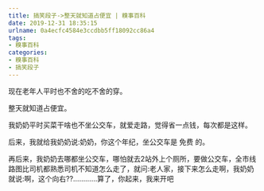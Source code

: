 ```yaml
---
title: 搞笑段子->整天就知道占便宜 | 糗事百科
date: 2019-12-31 18:35:15
urlname: 0a4ecfc4584e3ccdbb5ff18092cc86a4
tags: 
- 糗事百科
categories:
- 糗事百科
- 搞笑段子
---
```

现在老年人平时也不舍的吃不舍的穿。

整天就知道占便宜。

我奶奶平时买菜干啥也不坐公交车，就爱走路，觉得省一点钱，每次都是这样。

后来，我就给我奶奶说:奶奶，你这个年纪，坐公交车是 免费 的。

再后来，我奶奶去哪都坐公交车，哪怕就去2站外上个厕所，要做公交车，全市线路图比司机都熟悉司机不知道怎么走了，就问:老人家，接下来怎么走啊，我奶奶就说:啊，这个向右??…………算了，你起来，我来开吧


